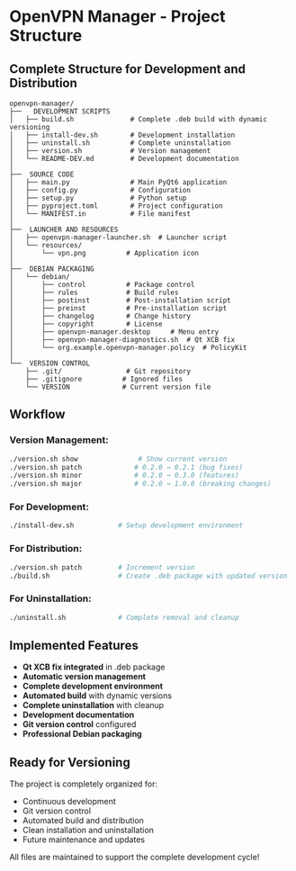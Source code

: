 # OpenVPN Manager - Project Structure

##  Complete Structure for Development and Distribution

```
openvpn-manager/
├──   DEVELOPMENT SCRIPTS
│   ├── build.sh              # Complete .deb build with dynamic versioning
│   ├── install-dev.sh        # Development installation
│   ├── uninstall.sh          # Complete uninstallation
│   ├── version.sh            # Version management
│   └── README-DEV.md         # Development documentation
│
├──  SOURCE CODE
│   ├── main.py               # Main PyQt6 application
│   ├── config.py             # Configuration
│   ├── setup.py              # Python setup
│   ├── pyproject.toml        # Project configuration
│   └── MANIFEST.in           # File manifest
│
├──  LAUNCHER AND RESOURCES
│   ├── openvpn-manager-launcher.sh  # Launcher script
│   └── resources/
│       └── vpn.png          # Application icon
│
├──  DEBIAN PACKAGING
│   └── debian/
│       ├── control          # Package control
│       ├── rules            # Build rules
│       ├── postinst         # Post-installation script
│       ├── preinst          # Pre-installation script
│       ├── changelog        # Change history
│       ├── copyright        # License
│       ├── openvpn-manager.desktop     # Menu entry
│       ├── openvpn-manager-diagnostics.sh  # Qt XCB fix
│       └── org.example.openvpn-manager.policy  # PolicyKit
│
└──  VERSION CONTROL
    ├── .git/                # Git repository
    ├── .gitignore          # Ignored files
    └── VERSION             # Current version file
```

##  Workflow

### Version Management:
```bash
./version.sh show               # Show current version
./version.sh patch             # 0.2.0 → 0.2.1 (bug fixes)
./version.sh minor             # 0.2.0 → 0.3.0 (features)
./version.sh major             # 0.2.0 → 1.0.0 (breaking changes)
```

### For Development:
```bash
./install-dev.sh           # Setup development environment
```

### For Distribution:
```bash
./version.sh patch         # Increment version
./build.sh                 # Create .deb package with updated version
```

### For Uninstallation:
```bash
./uninstall.sh             # Complete removal and cleanup
```

##  Implemented Features

-  **Qt XCB fix integrated** in .deb package
-  **Automatic version management**
-  **Complete development environment**
-  **Automated build** with dynamic versions
-  **Complete uninstallation** with cleanup
-  **Development documentation**
-  **Git version control** configured
-  **Professional Debian packaging**

## Ready for Versioning

The project is completely organized for:
- Continuous development
- Git version control
- Automated build and distribution
- Clean installation and uninstallation
- Future maintenance and updates

All files are maintained to support the complete development cycle!
